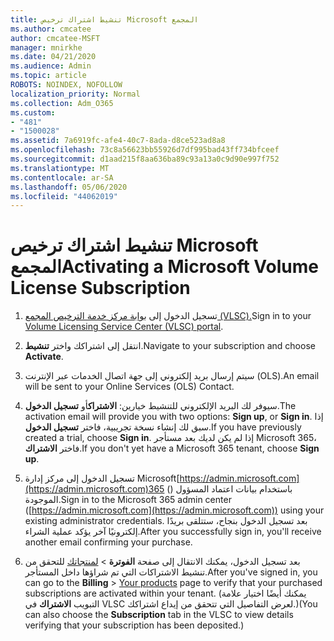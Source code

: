 ```yaml
---
title: تنشيط اشتراك ترخيص Microsoft المجمع
ms.author: cmcatee
author: cmcatee-MSFT
manager: mnirkhe
ms.date: 04/21/2020
ms.audience: Admin
ms.topic: article
ROBOTS: NOINDEX, NOFOLLOW
localization_priority: Normal
ms.collection: Adm_O365
ms.custom:
- "481"
- "1500028"
ms.assetid: 7a6919fc-afe4-40c7-8ada-d8ce523ad8a8
ms.openlocfilehash: 73c8a56623bb55926d7df995bad43ff734bfceef
ms.sourcegitcommit: d1aad215f8aa636ba89c93a13a0c9d90e997f752
ms.translationtype: MT
ms.contentlocale: ar-SA
ms.lasthandoff: 05/06/2020
ms.locfileid: "44062019"
---
```

# <a name="activating-a-microsoft-volume-license-subscription"></a><span data-ttu-id="01c29-102">تنشيط اشتراك ترخيص Microsoft المجمع</span><span class="sxs-lookup"><span data-stu-id="01c29-102">Activating a Microsoft Volume License Subscription</span></span>

1. <span data-ttu-id="01c29-103">تسجيل الدخول إلى [بوابة مركز خدمة الترخيص المجمع (VLSC).](https://go.microsoft.com/fwlink/p/?LinkId=329762)</span><span class="sxs-lookup"><span data-stu-id="01c29-103">Sign in to your [Volume Licensing Service Center (VLSC) portal](https://go.microsoft.com/fwlink/p/?LinkId=329762).</span></span>

2. <span data-ttu-id="01c29-104">انتقل إلى اشتراكك واختر **تنشيط**.</span><span class="sxs-lookup"><span data-stu-id="01c29-104">Navigate to your subscription and choose **Activate**.</span></span>

3. <span data-ttu-id="01c29-105">سيتم إرسال بريد إلكتروني إلى جهة اتصال الخدمات عبر الإنترنت (OLS).</span><span class="sxs-lookup"><span data-stu-id="01c29-105">An email will be sent to your Online Services (OLS) Contact.</span></span>

4. <span data-ttu-id="01c29-106">سيوفر لك البريد الإلكتروني للتنشيط خيارين: **الاشتراك**أو **تسجيل الدخول**.</span><span class="sxs-lookup"><span data-stu-id="01c29-106">The activation email will provide you with two options: **Sign up**, or **Sign in**.</span></span> <span data-ttu-id="01c29-107">إذا سبق لك إنشاء نسخة تجريبية، فاختر **تسجيل الدخول**.</span><span class="sxs-lookup"><span data-stu-id="01c29-107">If you have previously created a trial, choose **Sign in**.</span></span> <span data-ttu-id="01c29-108">إذا لم يكن لديك بعد مستأجر Microsoft 365، فاختر **الاشتراك**.</span><span class="sxs-lookup"><span data-stu-id="01c29-108">If you don't yet have a Microsoft 365 tenant, choose **Sign up**.</span></span>

5. <span data-ttu-id="01c29-109">تسجيل الدخول إلى مركز إدارة Microsoft[https://admin.microsoft.com](https://admin.microsoft.com)365 () باستخدام بيانات اعتماد المسؤول الموجودة.</span><span class="sxs-lookup"><span data-stu-id="01c29-109">Sign in to the Microsoft 365 admin center ([https://admin.microsoft.com](https://admin.microsoft.com)) using your existing administrator credentials.</span></span> <span data-ttu-id="01c29-110">بعد تسجيل الدخول بنجاح، ستتلقى بريدًا إلكترونيًا آخر يؤكد عملية الشراء.</span><span class="sxs-lookup"><span data-stu-id="01c29-110">After you successfully sign in, you'll receive another email confirming your purchase.</span></span>

6. <span data-ttu-id="01c29-111">بعد تسجيل الدخول، يمكنك الانتقال إلى صفحة **الفوترة** \> [لمنتجاتك](https://go.microsoft.com/fwlink/p/?linkid=842054) للتحقق من تنشيط الاشتراكات التي تم شراؤها داخل المستأجر.</span><span class="sxs-lookup"><span data-stu-id="01c29-111">After you've signed in, you can go to the **Billing** \> [Your products](https://go.microsoft.com/fwlink/p/?linkid=842054) page to verify that your purchased subscriptions are activated within your tenant.</span></span> <span data-ttu-id="01c29-112">(يمكنك أيضًا اختيار علامة التبويب **الاشتراك** في VLSC لعرض التفاصيل التي تتحقق من إيداع اشتراكك.)</span><span class="sxs-lookup"><span data-stu-id="01c29-112">(You can also choose the **Subscription** tab in the VLSC to view details verifying that your subscription has been deposited.)</span></span>
